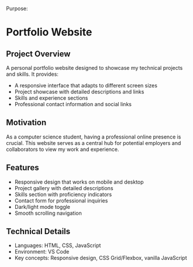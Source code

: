 Purpose:
# Portfolio Website
## Project Overview
A personal portfolio website designed to showcase my technical projects and skills. It provides:
* A responsive interface that adapts to different screen sizes
* Project showcase with detailed descriptions and links
* Skills and experience sections
* Professional contact information and social links

## Motivation
As a computer science student, having a professional online presence is crucial. This website serves as a central hub for potential employers and collaborators to view my work and experience.

## Features
* Responsive design that works on mobile and desktop
* Project gallery with detailed descriptions
* Skills section with proficiency indicators
* Contact form for professional inquiries
* Dark/light mode toggle
* Smooth scrolling navigation

## Technical Details
* Languages: HTML, CSS, JavaScript
* Environment: VS Code
* Key concepts: Responsive design, CSS Grid/Flexbox, vanilla JavaScript




